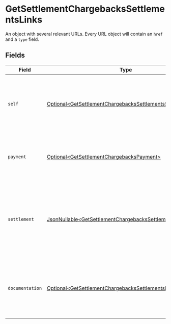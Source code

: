 # GetSettlementChargebacksSettlementsLinks

An object with several relevant URLs. Every URL object will contain an `href` and a `type` field.


## Fields

| Field                                                                                                                                      | Type                                                                                                                                       | Required                                                                                                                                   | Description                                                                                                                                |
| ------------------------------------------------------------------------------------------------------------------------------------------ | ------------------------------------------------------------------------------------------------------------------------------------------ | ------------------------------------------------------------------------------------------------------------------------------------------ | ------------------------------------------------------------------------------------------------------------------------------------------ |
| `self`                                                                                                                                     | [Optional\<GetSettlementChargebacksSettlementsSelf>](../../models/operations/GetSettlementChargebacksSettlementsSelf.md)                   | :heavy_minus_sign:                                                                                                                         | In v2 endpoints, URLs are commonly represented as objects with an `href` and `type` field.                                                 |
| `payment`                                                                                                                                  | [Optional\<GetSettlementChargebacksPayment>](../../models/operations/GetSettlementChargebacksPayment.md)                                   | :heavy_minus_sign:                                                                                                                         | The API resource URL of the [payment](get-payment) that this chargeback belongs to.                                                        |
| `settlement`                                                                                                                               | [JsonNullable\<GetSettlementChargebacksSettlement>](../../models/operations/GetSettlementChargebacksSettlement.md)                         | :heavy_minus_sign:                                                                                                                         | The API resource URL of the [settlement](get-settlement) this chargeback has been settled with. Not present if not yet settled.            |
| `documentation`                                                                                                                            | [Optional\<GetSettlementChargebacksSettlementsDocumentation>](../../models/operations/GetSettlementChargebacksSettlementsDocumentation.md) | :heavy_minus_sign:                                                                                                                         | In v2 endpoints, URLs are commonly represented as objects with an `href` and `type` field.                                                 |